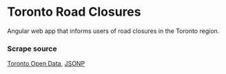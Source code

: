 # Toronto Road Closures
Angular web app that informs users of road closures in the Toronto region.

### Scrape source
[Toronto Open Data](http://www1.toronto.ca/wps/portal/contentonly?vgnextoid=1af0e69ae554e410VgnVCM10000071d60f89RCRD&vgnextchannel=1a66e03bb8d1e310VgnVCM10000071d60f89RCRD), [JSONP](http://www1.toronto.ca/transportation/roadrestrictions/RoadRestrictions.json)
